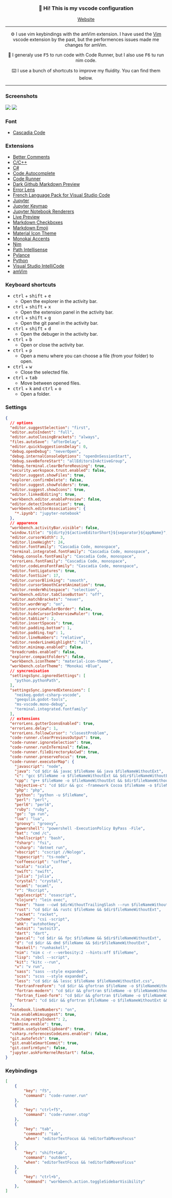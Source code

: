 <h3 align="center">👋 Hi! This is my vscode configuration</h3>
<p align="center">
  <a href="https://gael-lopes-da-silva.github.io/MyPortfolio/">Website</a>
</p>

---

<p align="center">⚙️ I use vim keybindings with the amVim extension. I have used the <a href="https://marketplace.visualstudio.com/items?itemName=vscodevim.vim">Vim</a> vscode extension by the past, but the performences issues made me changes for amVim.</p>

<p align="center">📖 I generaly use <kbd>F5</kbd> to run code with Code Runner, but I also use <kbd>F6</kbd> tu run nim code.</p>

<p align="center">⌨️ I use a bunch of shortcuts to improve my fluidity. You can find them below.</p>

---

### Screenshots
![](screenshots/Screenshot1.png)
![](screenshots/Screenshot2.png)

### Font
- [Cascadia Code](https://github.com/microsoft/cascadia-code)

### Extensions
- [Better Comments](https://marketplace.visualstudio.com/items?itemName=aaron-bond.better-comments)
- [C/C++](https://marketplace.visualstudio.com/items?itemName=ms-vscode.cpptools)
- [C#](https://marketplace.visualstudio.com/items?itemName=ms-dotnettools.csharp)
- [Code Autocomplete](https://marketplace.visualstudio.com/items?itemName=svipas.code-autocomplete)
- [Code Runner](https://marketplace.visualstudio.com/items?itemName=formulahendry.code-runner)
- [Dark Github Markdown Preview](https://marketplace.visualstudio.com/items?itemName=ozaki.markdown-github-dark)
- [Error Lens](https://marketplace.visualstudio.com/items?itemName=usernamehw.errorlens)
- [French Language Pack for Visual Studio Code](https://marketplace.visualstudio.com/items?itemName=MS-CEINTL.vscode-language-pack-fr)
- [Jupyter](https://marketplace.visualstudio.com/items?itemName=ms-toolsai.jupyter)
- [Jupyter Keymap](https://marketplace.visualstudio.com/items?itemName=ms-toolsai.jupyter-keymap)
- [Jupyter Notebook Renderers](https://marketplace.visualstudio.com/items?itemName=ms-toolsai.jupyter-renderers)
- [Live Preview](https://marketplace.visualstudio.com/items?itemName=ms-vscode.live-server)
- [Markdown Checkboxes](https://marketplace.visualstudio.com/items?itemName=bierner.markdown-checkbox)
- [Markdown Emoji](https://marketplace.visualstudio.com/items?itemName=bierner.markdown-emoji)
- [Material Icon Theme](https://marketplace.visualstudio.com/items?itemName=PKief.material-icon-theme)
- [Monokai Accents](https://marketplace.visualstudio.com/items?itemName=tw.monokai-accent)
- [Nim](https://marketplace.visualstudio.com/items?itemName=nimsaem.nimvscode)
- [Path Intellisense](https://marketplace.visualstudio.com/items?itemName=christian-kohler.path-intellisense)
- [Pylance](https://marketplace.visualstudio.com/items?itemName=ms-python.vscode-pylance)
- [Python](https://marketplace.visualstudio.com/items?itemName=ms-python.python)
- [Visual Studio IntelliCode](https://marketplace.visualstudio.com/items?itemName=VisualStudioExptTeam.vscodeintellicode)
- [amVim](https://marketplace.visualstudio.com/items?itemName=auiworks.amvim)

### Keyboard shortcuts
- <kbd>ctrl</kbd> + <kbd>shift</kbd> + <kbd>e</kbd>
  - Open the explorer in the activity bar.
- <kbd>ctrl</kbd> + <kbd>shift</kbd> + <kbd>x</kbd>
  - Open the extension panel in the activity bar.
- <kbd>ctrl</kbd> + <kbd>shift</kbd> + <kbd>g</kbd>
  - Open the git panel in the activity bar.
- <kbd>ctrl</kbd> + <kbd>shift</kbd> + <kbd>d</kbd>
  - Open the debuger in the activity bar.
- <kbd>ctrl</kbd> + <kbd>b</kbd>
  - Open or close the activity bar.
- <kbd>ctrl</kbd> + <kbd>p</kbd>
  - Open a menu where you can choose a file (from your folder) to open.
- <kbd>ctrl</kbd> + <kbd>w</kbd>
  - Close the selected file.
- <kbd>ctrl</kbd> + <kbd>tab</kbd>
  - Move between opened files.
- <kbd>ctrl</kbd> + <kbd>k</kbd> and <kbd>ctrl</kbd> + <kbd>o</kbd>
  - Open a folder.

### Settings
```json
{
  // options
  "editor.suggestSelection": "first",
  "editor.autoIndent": "full",
  "editor.autoClosingBrackets": "always",
  "files.autoSave": "afterDelay",
  "editor.quickSuggestionsDelay": 0,
  "debug.openDebug": "neverOpen",
  "debug.internalConsoleOptions": "openOnSessionStart",
  "debug.saveBeforeStart": "allEditorsInActiveGroup",
  "debug.terminal.clearBeforeReusing": true,
  "security.workspace.trust.enabled": false,
  "editor.suggest.showFiles": true,
  "explorer.confirmDelete": false,
  "editor.suggest.showFolders": true,
  "editor.suggest.showIcons": true,
  "editor.linkedEditing": true,
  "workbench.editor.enablePreview": false,
  "editor.detectIndentation": true,
  "workbench.editorAssociations": {
    "*.ipynb": "jupyter-notebook"
  },
  // apparence
  "workbench.activityBar.visible": false,
  "window.title": "${dirty}${activeEditorShort}${separator}${appName}",
  "editor.cursorWidth": 3,
  "editor.lineHeight": 24,
  "editor.fontFamily": "Cascadia Code, monospace",
  "terminal.integrated.fontFamily": "Cascadia Code, monospace",
  "debug.console.fontFamily": "Cascadia Code, monospace",
  "errorLens.fontFamily": "Cascadia Code, monospace",
  "editor.codeLensFontFamily": "Cascadia Code, monospace",
  "editor.fontLigatures": true,
  "editor.fontSize": 17,
  "editor.cursorBlinking": "smooth",
  "editor.cursorSmoothCaretAnimation": true,
  "editor.renderWhitespace": "selection",
  "workbench.editor.tabCloseButton": "off",
  "editor.matchBrackets": "never",
  "editor.wordWrap": "on",
  "editor.overviewRulerBorder": false,
  "editor.hideCursorInOverviewRuler": true,
  "editor.tabSize": 2,
  "editor.insertSpaces": true,
  "editor.padding.bottom": 1,
  "editor.padding.top": 1,
  "editor.lineNumbers": "relative",
  "editor.renderLineHighlight": "all",
  "editor.minimap.enabled": false,
  "breadcrumbs.enabled": false,
  "explorer.compactFolders": false,
  "workbench.iconTheme": "material-icon-theme",
  "workbench.colorTheme": "Monokai +Blue",
  // syncronisation
  "settingsSync.ignoredSettings": [
    "python.pythonPath",
  ],
  "settingsSync.ignoredExtensions": [
    "neikeq.godot-csharp-vscode",
    "geequlim.godot-tools",
    "ms-vscode.mono-debug",
    "terminal.integrated.fontfamily"
  ],
  // extensions
  "errorLens.gutterIconsEnabled": true,
  "errorLens.delay": 1,
  "errorLens.followCursor": "closestProblem",
  "code-runner.clearPreviousOutput": true,
  "code-runner.ignoreSelection": true,
  "code-runner.runInTerminal": false,
  "code-runner.fileDirectoryAsCwd": true,
  "code-runner.preserveFocus": true,
  "code-runner.executorMap": {
    "javascript": "node",
    "java": "cd $dir && javac $fileName && java $fileNameWithoutExt",
    "c": "gcc $fileName -o $fileNameWithoutExt && $dir$fileNameWithoutExt",
    "cpp": "g++ $fileName -o $fileNameWithoutExt && $dir$fileNameWithoutExt",
    "objective-c": "cd $dir && gcc -framework Cocoa $fileName -o $fileNameWithoutExt && $dir$fileNameWithoutExt",
    "php": "php",
    "python": "python -u $fileName",
    "perl": "perl",
    "perl6": "perl6",
    "ruby": "ruby",
    "go": "go run",
    "lua": "lua",
    "groovy": "groovy",
    "powershell": "powershell -ExecutionPolicy ByPass -File",
    "bat": "cmd /c",
    "shellscript": "bash",
    "fsharp": "fsi",
    "csharp": "dotnet run",
    "vbscript": "cscript //Nologo",
    "typescript": "ts-node",
    "coffeescript": "coffee",
    "scala": "scala",
    "swift": "swift",
    "julia": "julia",
    "crystal": "crystal",
    "ocaml": "ocaml",
    "r": "Rscript",
    "applescript": "osascript",
    "clojure": "lein exec",
    "haxe": "haxe --cwd $dirWithoutTrailingSlash --run $fileNameWithoutExt",
    "rust": "cd $dir && rustc $fileName && $dir$fileNameWithoutExt",
    "racket": "racket",
    "scheme": "csi -script",
    "ahk": "autohotkey",
    "autoit": "autoit3",
    "dart": "dart",
    "pascal": "cd $dir && fpc $fileName && $dir$fileNameWithoutExt",
    "d": "cd $dir && dmd $fileName && $dir$fileNameWithoutExt",
    "haskell": "runhaskell",
    "nim": "nim c -r --verbosity:2 --hints:off $fileName",
    "lisp": "sbcl --script",
    "kit": "kitc --run",
    "v": "v run",
    "sass": "sass --style expanded",
    "scss": "scss --style expanded",
    "less": "cd $dir && lessc $fileName $fileNameWithoutExt.css",
    "FortranFreeForm": "cd $dir && gfortran $fileName -o $fileNameWithoutExt && $dir$fileNameWithoutExt",
    "fortran-modern": "cd $dir && gfortran $fileName -o $fileNameWithoutExt && $dir$fileNameWithoutExt",
    "fortran_fixed-form": "cd $dir && gfortran $fileName -o $fileNameWithoutExt && $dir$fileNameWithoutExt",
    "fortran": "cd $dir && gfortran $fileName -o $fileNameWithoutExt && $dir$fileNameWithoutExt"
  },
  "notebook.lineNumbers": "on",
  "nim.enableNimsuggest": true,
  "nim.nimprettyIndent": 2,
  "tabnine.enable": true,
  "amVim.useSystemClipboard": true,
  "csharp.referencesCodeLens.enabled": false,
  "git.autofetch": true,
  "git.enableSmartCommit": true,
  "git.confirmSync": false,
  "jupyter.askForKernelRestart": false,
}
```

### Keybindings
```json
[
    {
        "key": "f5",
        "command": "code-runner.run"
    },
    {
        "key": "ctrl+f5",
        "command": "code-runner.stop"
    },
    {
        "key": "tab",
        "command": "tab",
        "when": "editorTextFocus && !editorTabMovesFocus"
    },
    {
        "key": "shift+tab",
        "command": "outdent",
        "when": "editorTextFocus && !editorTabMovesFicus"
    },
    {
        "key": "ctrl+b",
        "command": "workbench.action.toggleSidebarVisibility"
    },
]
```